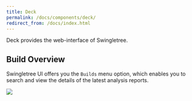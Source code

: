 ```yaml
---
title: Deck
permalink: /docs/components/deck/
redirect_from: /docs/index.html
---
```


Deck provides the web-interface of Swingletree.

## Build Overview

Swingletree UI offers you the `Builds` menu option, which enables you to search and view the details of the latest analysis reports.

<img class="showcase" style="max-width:95%" src="../../../assets/images/build-overview.png" />
